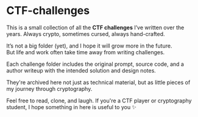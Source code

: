 # CTF-challenges

This is a small collection of all the **CTF challenges** I’ve written over the years. Always crypto, sometimes cursed, always hand-crafted.

It’s not a big folder (yet), and I hope it will grow more in the future.  
But life and work often take time away from writing challenges.

Each challenge folder includes the original prompt, source code, and a author writeup with the intended solution and design notes.

They're archived here not just as technical material, but as little pieces of my journey through cryptography.

Feel free to read, clone, and laugh.
If you're a CTF player or cryptography student, I hope something in here is useful to you ✨